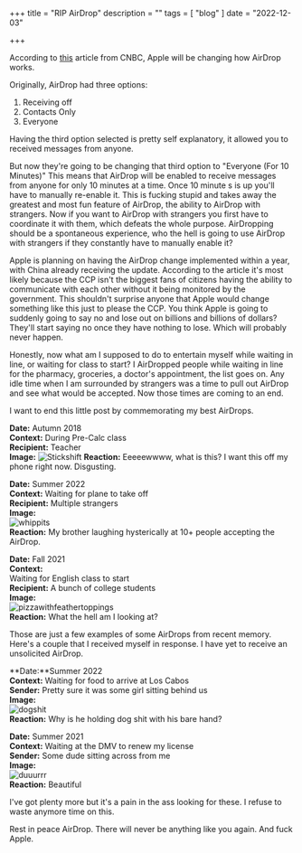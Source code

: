 +++
title = "RIP AirDrop"
description = ""
tags = [
    "blog"
]
date = "2022-12-03"

+++

According to [this](https://www.cnbc.com/2022/11/30/apple-limited-a-crucial-airdrop-function-in-china-just-weeks-before-protests.html) article from CNBC, Apple will be changing how AirDrop works. 

Originally, AirDrop had three options:

1. Receiving off
2. Contacts Only
3. Everyone

Having the third option selected is pretty self explanatory, it allowed you to received messages from anyone. 

But now they're going to be changing that third option to "Everyone (For 10 Minutes)" This means that AirDrop will be enabled to receive messages from anyone for only 10 minutes at a time. Once 10 minute s is up you'll have to manually re-enable it. This is fucking stupid and takes away the greatest and most fun feature of AirDrop, the ability to AirDrop with strangers. Now if you want to AirDrop with strangers you first have to coordinate it with them, which defeats the whole purpose. AirDropping should be a spontaneous experience, who the hell is going to use AirDrop with strangers if they constantly have to manually enable it? 

Apple is planning on having the AirDrop change implemented within a year, with China already receiving the update. According to the article it's most likely because the CCP isn't the biggest fans of citizens having the ability to communicate with each other without it being monitored by the government. This shouldn't surprise anyone that Apple would change something like this just to please the CCP. You think Apple is going to suddenly going to say no and lose out on billions and billions of dollars? They'll start saying no once they have nothing to lose. Which will probably never happen.

Honestly, now what am I supposed to do to entertain myself while waiting in line, or waiting for class to start? I AirDropped people while waiting in line for the pharmacy, groceries, a doctor's appointment, the list goes on. Any idle time when I am surrounded by strangers was a time to pull out AirDrop and see what would be accepted. Now those times are coming to an end. 

I want to end this little post by commemorating my best AirDrops. 

**Date:** Autumn 2018  
**Context:** During Pre-Calc class  
**Recipient:** Teacher  
**Image:**
![Stickshift](/airdrop/stickshift.jpg)
**Reaction:** Eeeeewwww, what is this? I want this off my phone right now. Disgusting. 

**Date:** Summer 2022  
**Context:** Waiting for plane to take off  
**Recipient:** Multiple strangers  
**Image:**  
![whippits](/airdrop/whippits.jpg)    
**Reaction:** My brother laughing hysterically at 10+ people accepting the AirDrop.


**Date:** Fall 2021  
**Context:**   
Waiting for English class to start  
**Recipient:** A bunch of college students  
**Image:**  
![pizzawithfeathertoppings](/airdrop/freebird.jpg)  
**Reaction:** What the hell am I looking at?

Those are just a few examples of some AirDrops from recent memory.  
Here's a couple that I received myself in response. I have yet to receive an unsolicited AirDrop.

**Date:**Summer 2022  
**Context:** Waiting for food to arrive at Los Cabos  
**Sender:** Pretty sure it was some girl sitting behind us  
**Image:**  
![dogshit](airdrop/dogshit.jpg)  
**Reaction:** Why is he holding dog shit with his bare hand?

**Date:** Summer 2021  
**Context:** Waiting at the DMV to renew my license  
**Sender:** Some dude sitting across from me  
**Image:**  
![duuurrr](/airdrop/duuurrr.jpg)  
**Reaction:** Beautiful

I've got plenty more but it's a pain in the ass looking for these. I refuse to waste anymore time on this.

Rest in peace AirDrop. There will never be anything like you again. And fuck Apple.



